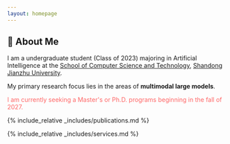 ```yaml
---
layout: homepage
---
```


## 📖 About Me

I am a undergraduate student (Class of 2023) majoring in ​​Artificial Intelligence​​ at the [School of Computer Science and Technology](https://www.sdjzu.edu.cn/jsjkx/index.htm), [Shandong Jianzhu University](https://www.sdjzu.edu.cn/). 

My primary research focus lies in the areas of **multimodal large models**.

<span style="color:#FF6666">I am currently seeking a Master's or Ph.D. programs beginning in the fall of 2027.</span>


{% include_relative _includes/publications.md %}

{% include_relative _includes/services.md %}
